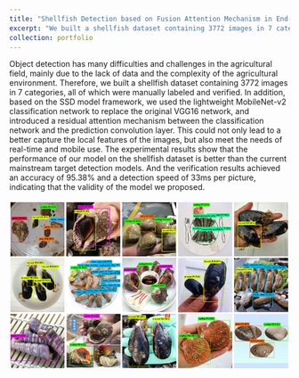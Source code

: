 ```yaml
---
title: "Shellfish Detection based on Fusion Attention Mechanism in End-to-End Network"
excerpt: "We built a shellfish dataset containing 3772 images in 7 categories, all of which were manually labeled and verified. And the experimental results achieved an accuracy of 95.38% and a detection speed of 33ms per picture (Click on the title for details).<br/><img src='/images/shellfish.png'>"
collection: portfolio
---
```


Object detection has many difficulties and challenges in the agricultural field, mainly due to the lack of data and the complexity of the agricultural environment. Therefore, we built a shellfish dataset containing 3772 images in 7 categories, all of which were manually labeled and verified. In addition, based on the SSD model framework, we used the lightweight MobileNet-v2 classification network to replace the original VGG16 network, and introduced a residual attention mechanism between the classification network and the prediction convolution layer. This could not only lead to a better capture the local features of the images, but also meet the needs of real-time and mobile use. The experimental results show that the performance of our model on the shellfish dataset is better than the current mainstream target detection models. And the verification results achieved an accuracy of 95.38% and a detection speed of 33ms per picture, indicating that the validity of the model we proposed.
<br/><br/><img src='/images/shellfish.png'>